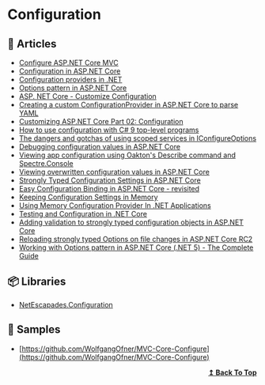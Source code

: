 # Configuration

## 📝 Articles

- [Configure ASP.NET Core MVC](https://www.programmingwithwolfgang.com/configure-asp-net-core-mvc/)
- [Configuration in ASP.NET Core](https://docs.microsoft.com/en-us/aspnet/core/fundamentals/configuration)
- [Configuration providers in .NET](https://docs.microsoft.com/en-us/dotnet/core/extensions/configuration-providers)
- [Options pattern in ASP.NET Core](https://docs.microsoft.com/en-us/aspnet/core/fundamentals/configuration/options?view=aspnetcore-5.0)
- [ASP. NET Core - Customize Configuration](https://girishgodage.in/blog/customize-configuration)
- [Creating a custom ConfigurationProvider in ASP.NET Core to parse YAML](https://andrewlock.net/creating-a-custom-iconfigurationprovider-in-asp-net-core-to-parse-yaml/)
- [Customizing ASP.​NET Core Part 02: Configuration](https://asp.net-hacker.rocks/2018/09/24/customizing-aspnetcore-02-configuration.html)
- [How to use configuration with C# 9 top-level programs](https://daveabrock.com/2021/01/19/config-top-level-programs)
- [The dangers and gotchas of using scoped services in IConfigureOptions](https://andrewlock.net/the-dangers-and-gotchas-of-using-scoped-services-when-configuring-options-in-asp-net-core/)
- [Debugging configuration values in ASP.NET Core](https://andrewlock.net/debugging-configuration-values-in-aspnetcore/)
- [Viewing app configuration using Oakton's Describe command and Spectre.Console](https://andrewlock.net/viewing-application-configuration-using-oaktons-describe-command/)
- [Viewing overwritten configuration values in ASP.NET Core](https://andrewlock.net/viewing-overriden-configuration-values-in-aspnetcore/)
- [Strongly Typed Configuration Settings in ASP.NET Core](https://weblog.west-wind.com/posts/2016/may/23/strongly-typed-configuration-settings-in-aspnet-core)
- [Easy Configuration Binding in ASP.NET Core - revisited](https://weblog.west-wind.com/posts/2017/Dec/12/Easy-Configuration-Binding-in-ASPNET-Core-revisited)
- [Keeping Configuration Settings in Memory](https://visualstudiomagazine.com/Blogs/Tool-Tracker/2019/03/Keeping-Configuration-Settings.aspx)
- [Using Memory Configuration Provider In .NET Applications](https://thecodeblogger.com/2021/04/18/using-memory-configuration-provider-in-net-applications/)
- [Testing and Configuration in .NET Core](https://joestead.codes/posts/testing-with-configuration-dotnet/)
- [Adding validation to strongly typed configuration objects in ASP.NET Core](https://andrewlock.net/adding-validation-to-strongly-typed-configuration-objects-in-asp-net-core/)
- [Reloading strongly typed Options on file changes in ASP.NET Core RC2](https://andrewlock.net/reloading-strongly-typed-options-when-appsettings-change-in-asp-net-core-rc2/)
- [Working with Options pattern in ASP.NET Core (.NET 5) - The Complete Guide](https://referbruv.com/blog/posts/working-with-options-pattern-in-aspnet-core-the-complete-guide)
## 📦 Libraries

- [NetEscapades.Configuration](https://github.com/andrewlock/NetEscapades.Configuration)

## 🔖 Samples

- [https://github.com/WolfgangOfner/MVC-Core-Configure](https://github.com/WolfgangOfner/MVC-Core-Configure)

<div align="right">
  <b><a href="#contents">↥ Back To Top</a></b>
</div>